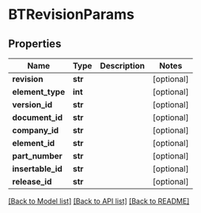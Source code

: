 # BTRevisionParams

## Properties
Name | Type | Description | Notes
------------ | ------------- | ------------- | -------------
**revision** | **str** |  | [optional] 
**element_type** | **int** |  | [optional] 
**version_id** | **str** |  | [optional] 
**document_id** | **str** |  | [optional] 
**company_id** | **str** |  | [optional] 
**element_id** | **str** |  | [optional] 
**part_number** | **str** |  | [optional] 
**insertable_id** | **str** |  | [optional] 
**release_id** | **str** |  | [optional] 

[[Back to Model list]](../README.md#documentation-for-models) [[Back to API list]](../README.md#documentation-for-api-endpoints) [[Back to README]](../README.md)


